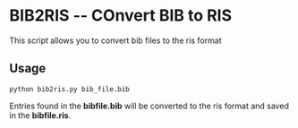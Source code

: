 # BIB2RIS -- COnvert BIB to RIS
This script allows you to convert bib files to the ris format

## Usage

    python bib2ris.py bib_file.bib

Entries found in the __bibfile.bib__ will be converted to the ris format and saved in the __bibfile.ris__.

